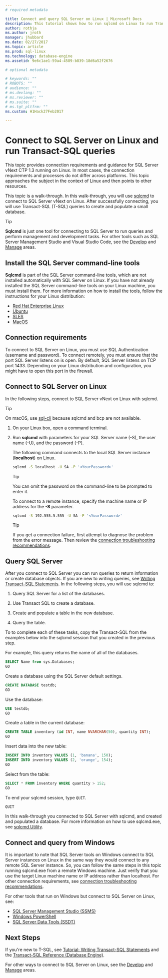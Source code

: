 ```yaml
---
# required metadata

title: Connect and query SQL Server on Linux | Microsoft Docs
description: This tutorial shows how to run sqlcmd on Linux to run Transact-SQL queries.
author: rothja 
ms.author: jroth 
manager: jhubbard
ms.date: 02/27/2017
ms.topic: article
ms.prod: sql-linux
ms.technology: database-engine
ms.assetid: 9e6c1ae1-59a4-4589-b839-18d6a52f2676

# optional metadata

# keywords: ""
# ROBOTS: ""
# audience: ""
# ms.devlang: ""
# ms.reviewer: ""
# ms.suite: ""
# ms.tgt_pltfrm: ""
ms.custom: H1Hack27Feb2017

---
```

# Connect to SQL Server on Linux and run Transact-SQL queries

This topic provides connection requirements and guidance for SQL Server vNext CTP 1.3 running on Linux. In most cases, the connection requirements and processes do not differ across platforms. This topic approaches the subject in the context of Linux and then points to other resources. 

This topic is a walk-through. In this walk-through, you will use [sqlcmd](https://msdn.microsoft.com/library/ms162773.aspx) to connect to SQL Server vNext on Linux. After successfully connecting, you will use Transact-SQL (T-SQL) queries to create and populate a small database.

> [!TIP]
> **Sqlcmd** is just one tool for connecting to SQL Server to run queries and perform management and development tasks. For other tools such as SQL Server Management Studio and Visual Studio Code, see the [Develop](sql-server-linux-develop-overview.md) and [Manage](sql-server-linux-management-overview.md) areas. 

## Install the SQL Server command-line tools

**Sqlcmd** is part of the SQL Server command-line tools, which are not installed automatically with SQL Server on Linux. If you have not already installed the SQL Server command-line tools on your Linux machine, you must install them. For more information on how to install the tools, follow the instructions for your Linux distribution:

- [Red Hat Enterprise Linux](sql-server-linux-setup-tools.md#RHEL)
- [Ubuntu](sql-server-linux-setup-tools.md#ubuntu)
- [SLES](sql-server-linux-setup-tools.md#SLES)
- [MacOS](sql-server-linux-setup-tools.md#macos)

## Connection requirements
To connect to SQL Server on Linux, you must use SQL Authentication (username and password). To connect remotely, you must ensure that the port SQL Server listens on is open. By default, SQL Server listens on TCP port 1433. Depending on your Linux distribution and configuration, you might have to open this port in the firewall. 

## Connect to SQL Server on Linux

In the following steps, connect to SQL Server vNext on Linux with sqlcmd.

> [!TIP] 
> On macOS, use [sql-cli](https://www.npmjs.com/package/sql-cli) because sqlcmd and bcp are not available.

1. On your Linux box, open a command terminal.

2. Run **sqlcmd** with parameters for your SQL Server name (-S), the user name (-U), and the password (-P). 

   The following command connects to the local SQL Server instance (**localhost**) on Linux.

   ```bash
   sqlcmd -S localhost -U SA -P '<YourPassword>'
   ```

   > [!TIP]
   > You can omit the password on the command-line to be prompted to enter it.

   To connect to a remote instance, specify the machine name or IP address for the **-S** parameter. 

   ```bash
   sqlcmd -S 192.555.5.555 -U SA -P '<YourPassword>'
   ```

   > [!TIP]
   > If you get a connection failure, first attempt to diagnose the problem from the error message. Then review the [connection troubleshooting recommendations](sql-server-linux-troubleshooting-guide.md#connection).

## Query SQL Server

After you connect to SQL Server you can run queries to return information or create database objects. If you are new to writing queries, see [Writing Transact-SQL Statements](https://msdn.microsoft.com/library/ms365303.aspx). In the following steps, you will use sqlcmd to:

1. Query SQL Server for a list of the databases.

1. Use Transact SQL to create a database.

1. Create and populate a table in the new database. 

1. Query the table.

To to complete each of these tasks, copy the Transact-SQL from the examples below into the sqlcmd session that you created in the previous step. 

For example, this query returns the name of all of the databases.

```sql
SELECT Name from sys.Databases;
GO
```

Create a database using the SQL Server default settings.

```sql
CREATE DATABASE testdb;
GO
```

Use the database:

```sql
USE testdb;
GO
```

Create a table in the current database:

```sql
CREATE TABLE inventory (id INT, name NVARCHAR(50), quantity INT);
GO
```

Insert data into the new table:

```sql
INSERT INTO inventory VALUES (1, 'banana', 150);
INSERT INTO inventory VALUES (2, 'orange', 154);
GO
```

Select from the table:

```sql
SELECT * FROM inventory WHERE quantity > 152;
GO
```

To end your sqlcmd session, type `QUIT`.

```sql
QUIT
```

In this walk-through you connected to SQL Server with sqlcmd, and created and populated a database. For more information on how to use sqlcmd.exe, see [sqlcmd Utility](https://msdn.microsoft.com/library/ms162773.aspx).

## Connect and query from Windows

It is important to note that SQL Server tools on Windows connect to SQL Server instances on Linux in the same way they would connect to any remote SQL Server instance. So, you can follow the same steps in this topic running sqlcmd.exe from a remote Windows machine. Just verify that you use the target Linux machine name or IP address rather than localhost. For other connection requirements, see [connection troubleshooting recommendations](sql-server-linux-troubleshooting-guide.md#connection).

For other tools that run on Windows but connect to SQL Server on Linux, see:
- [SQL Server Management Studio (SSMS)](sql-server-linux-develop-use-ssms.md)
- [Windows PowerShell](sql-server-linux-manage-powershell.md)
- [SQL Server Data Tools (SSDT)](sql-server-linux-develop-use-ssdt.md)

## Next Steps

If you're new to T-SQL, see [Tutorial: Writing Transact-SQL Statements](https://msdn.microsoft.com/library/ms365303.aspx) and the [Transact-SQL Reference (Database Engine)](https://msdn.microsoft.com/library/bb510741.aspx).

For other ways to connect to SQL Server on Linux, see the [Develop](sql-server-linux-develop-overview.md) and [Manage](sql-server-linux-management-overview.md) areas. 


